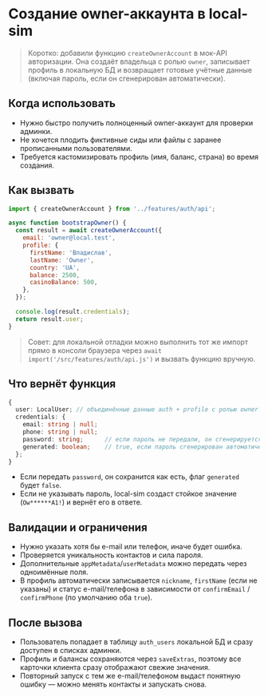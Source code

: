# Создание owner-аккаунта в local-sim

> Коротко: добавили функцию `createOwnerAccount` в мок-API авторизации. Она создаёт владельца с ролью `owner`, записывает профиль 
> в локальную БД и возвращает готовые учётные данные (включая пароль, если он сгенерирован автоматически).

## Когда использовать
- Нужно быстро получить полноценный owner-аккаунт для проверки админки.
- Не хочется плодить фиктивные сиды или файлы с заранее прописанными пользователями.
- Требуется кастомизировать профиль (имя, баланс, страна) во время создания.

## Как вызвать
```js
import { createOwnerAccount } from '../features/auth/api';

async function bootstrapOwner() {
  const result = await createOwnerAccount({
    email: 'owner@local.test',
    profile: {
      firstName: 'Владислав',
      lastName: 'Owner',
      country: 'UA',
      balance: 2500,
      casinoBalance: 500,
    },
  });

  console.log(result.credentials);
  return result.user;
}
```

> Совет: для локальной отладки можно выполнить тот же импорт прямо в консоли браузера через `await import('/src/features/auth/api.js')` и вызвать функцию вручную.

## Что вернёт функция
```ts
{
  user: LocalUser; // объединённые данные auth + profile с ролью owner
  credentials: {
    email: string | null;
    phone: string | null;
    password: string;      // если пароль не передали, он сгенерируется и вернётся здесь
    generated: boolean;    // true, если пароль сгенерирован автоматически
  };
}
```

- Если передать `password`, он сохранится как есть, флаг `generated` будет `false`.
- Если не указывать пароль, local-sim создаст стойкое значение (`Ow******A1!`) и вернёт его в ответе.

## Валидации и ограничения
- Нужно указать хотя бы e-mail или телефон, иначе будет ошибка.
- Проверяется уникальность контактов и сила пароля.
- Дополнительные `appMetadata`/`userMetadata` можно передать через одноимённые поля.
- В профиль автоматически записывается `nickname`, `firstName` (если не указаны) и статус e-mail/телефона в зависимости от
  `confirmEmail` / `confirmPhone` (по умолчанию оба `true`).

## После вызова
- Пользователь попадает в таблицу `auth_users` локальной БД и сразу доступен в списках админки.
- Профиль и балансы сохраняются через `saveExtras`, поэтому все карточки клиента сразу отображают свежие значения.
- Повторный запуск с тем же e-mail/телефоном выдаст понятную ошибку — можно менять контакты и запускать снова.

